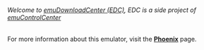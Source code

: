 ###### Welcome to [emuDownloadCenter (EDC)](https://github.com/PhoenixInteractiveNL/emuDownloadCenter/wiki/), EDC is a side project of [emuControlCenter](https://github.com/PhoenixInteractiveNL/emuControlCenter/wiki/)

For more information about this emulator, visit the [**Phoenix**](https://github.com/PhoenixInteractiveNL/emuDownloadCenter/wiki/Emulator-phoenix#menu) page.
